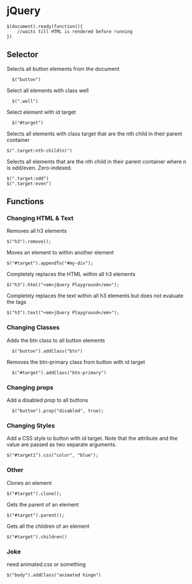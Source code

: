 # jQuery

    $(document).ready(function(){
	    //waits till HTML is rendered before running
    })

## Selector
Selects all button elements from the document

      $("button")

Select all elements with class well

	  $(".well")

Select element with id target

	  $("#target")

Selects all elements with class target that are the nth child in their parent container

    $(".target:nth-child(n)")

Selects all elements that are the nth child in their parent container where n is odd/even. Zero-indexed.

    $(".target:odd")
    $(".target:even")

## Functions
### Changing HTML & Text
Removes all h3 elements

    $("h3").remove();

Moves an element to within another element

    $("#target").appendTo("#my-div");

Completely replaces the HTML within all h3 elements

    $("h3").html("<em>jQuery Playground</em>");

Completely replaces the text within all h3 elements but does not evaluate the tags

    $("h3").text("<em>jQuery Playground</em>");

### Changing Classes
Adds the btn class to all button elements

      $("button").addClass("btn")
  
Removes the btn-primary class from button with id target

      $("#target").addClass("btn-primary")

### Changing props
Add a disabled prop to all buttons

      $("button").prop("disabled", true);

### Changing Styles
Add a CSS style to button with id target. Note that the attribute and the value are passed as two separate arguments.

    $("#target1").css("color", "blue");

### Other
Clones an element

    $("#target").clone();

Gets the parent of an element

    $("#target").parent();

Gets all the children of an element

    $("#target").children()


### Joke
need animated.css or something

    $("body").addClass("animated hinge")
